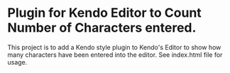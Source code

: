 Plugin for Kendo Editor to Count Number of Characters entered.
======================

This project is to add a Kendo style plugin to Kendo's Editor to show how many characters have been entered into the editor.   See index.html file for usage.
